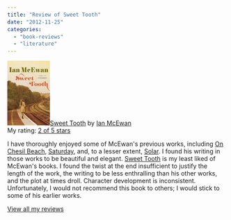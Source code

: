 ```yaml
---
title: "Review of Sweet Tooth"
date: "2012-11-25"
categories: 
  - "book-reviews"
  - "literature"
---
```


[![Sweet Tooth](images/13572814.jpg)](http://www.goodreads.com/book/show/13572814-sweet-tooth)[Sweet Tooth](http://www.goodreads.com/book/show/13572814-sweet-tooth) by [Ian McEwan](http://www.goodreads.com/author/show/2408.Ian_McEwan)  
My rating: [2 of 5 stars](http://www.goodreads.com/review/show/463299879)  
  
I have thoroughly enjoyed some of McEwan's previous works, including [On Chesil Beach](http://www.goodreads.com/book/show/815309.On_Chesil_Beach "On Chesil Beach by Ian McEwan"), [Saturday](http://www.goodreads.com/book/show/5015.Saturday "Saturday by Ian McEwan"), and, to a lesser extent, [Solar](http://www.goodreads.com/book/show/7140754.Solar "Solar by Ian McEwan"). I found his writing in those works to be beautiful and elegant. [Sweet Tooth](http://www.goodreads.com/book/show/13562049.Sweet_Tooth "Sweet Tooth by Ian McEwan") is my least liked of McEwan's books. I found the twist at the end insufficient to justify the length of the work, the writing to be less enthralling than his other works, and the plot at times droll. Character development is inconsistent. Unfortunately, I would not recommend this book to others; I would stick to some of his earlier works.  
  
[View all my reviews](http://www.goodreads.com/review/list/4094446-john)
